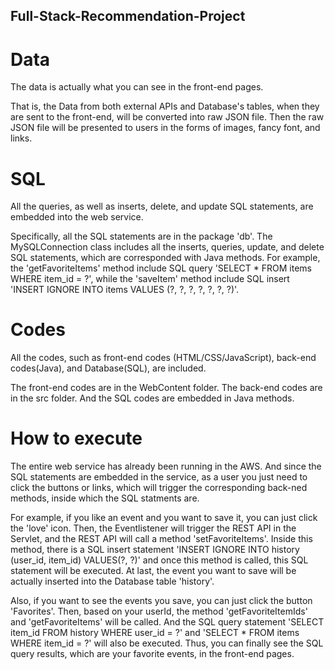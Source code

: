 ## Full-Stack-Recommendation-Project

# Data
The data is actually what you can see in the front-end pages. 

That is, the Data from both external APIs and Database's tables, when they are sent to the front-end, will be converted into raw JSON file. Then the raw JSON file will be presented to users in the forms of images, fancy font, and links.

# SQL
All the queries, as well as inserts, delete, and update SQL statements, are embedded into the web service. 

Specifically, all the SQL statements are in the package 'db'. The MySQLConnection class includes all the inserts, queries, update, and delete SQL statements, which are corresponded with Java methods. For example, the 'getFavoriteItems' method include SQL query 'SELECT * FROM items WHERE item_id = ?', while the 'saveItem' method include SQL insert 'INSERT IGNORE INTO items VALUES (?, ?, ?, ?, ?, ?, ?)'.

# Codes
All the codes, such as front-end codes (HTML/CSS/JavaScript), back-end codes(Java), and Database(SQL), are included.

The front-end codes are in the WebContent folder. The back-end codes are in the src folder. And the SQL codes are embedded in Java methods.

# How to execute
The entire web service has already been running in the AWS. And since the SQL statements are embedded in the service, as a user you just need to click the buttons or links, which will trigger the corresponding back-ned methods, inside which the SQL statments are.

For example, if you like an event and you want to save it, you can just click the 'love' icon. Then, the Eventlistener will trigger the REST API in the Servlet, and the REST API will call a method 'setFavoriteItems'. Inside this method, there is a SQL insert statement 'INSERT IGNORE INTO history (user_id, item_id) VALUES(?, ?)' and once this method is called, this SQL statement will be executed. At last, the event you want to save will be actually inserted into the Database table 'history'.

Also, if you want to see the events you save, you can just click the button 'Favorites'. Then, based on your userId, the method 'getFavoriteItemIds' and 'getFavoriteItems' will be called. And the SQL query statement 'SELECT item_id FROM history WHERE user_id = ?' and 'SELECT * FROM items WHERE item_id = ?' will also be executed. Thus, you can finally see the SQL query results, which are your favorite events, in the front-end pages.
